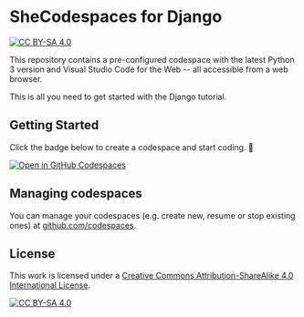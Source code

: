 # SheCodespaces for Django 

[![CC BY-SA 4.0][cc-by-sa-shield]][cc-by-sa]

This repository contains a pre-configured codespace with the latest Python 3 version and Visual Studio Code for the Web -- all accessible from a web browser.

This is all you need to get started with the Django tutorial. 

## Getting Started

Click the badge below to create a codespace and start coding. :rocket:

[![Open in GitHub Codespaces](https://github.com/codespaces/badge.svg)](https://codespaces.new/j4ckofalltrades/shecodespaces-django)

## Managing codespaces

You can manage your codespaces (e.g. create new, resume or stop existing ones) at [github.com/codespaces](https://github.com/codespaces).

## License

This work is licensed under a
[Creative Commons Attribution-ShareAlike 4.0 International License][cc-by-sa].

[![CC BY-SA 4.0][cc-by-sa-image]][cc-by-sa]

[cc-by-sa]: http://creativecommons.org/licenses/by-sa/4.0/
[cc-by-sa-image]: https://licensebuttons.net/l/by-sa/4.0/88x31.png
[cc-by-sa-shield]: https://img.shields.io/badge/License-CC%20BY--SA%204.0-lightgrey.svg
